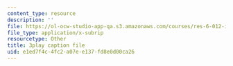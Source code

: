 ```yaml
---
content_type: resource
description: ''
file: https://ol-ocw-studio-app-qa.s3.amazonaws.com/courses/res-6-012-introduction-to-probability-spring-2018/e1ed7f4c4fc2a07ee137fd8e0d00ca26_-0pzpXHq_io.srt
file_type: application/x-subrip
resourcetype: Other
title: 3play caption file
uid: e1ed7f4c-4fc2-a07e-e137-fd8e0d00ca26
---
```

